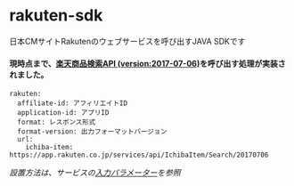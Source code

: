 # rakuten-sdk
日本CMサイトRakutenのウェブサービスを呼び出すJAVA SDKです

#### 現時点まで、[楽天商品検索API (version:2017-07-06)](https://webservice.rakuten.co.jp/api/ichibaitemsearch/)を呼び出す処理が実装されました。

```
rakuten: 
  affiliate-id: アフィリエイトID
  application-id: アプリID
  format: レスポンス形式
  format-version: 出力フォーマットバージョン
  url:
    ichiba-item: https://app.rakuten.co.jp/services/api/IchibaItem/Search/20170706 
```
*設置方法は、サービスの[入力パラメーター](https://webservice.rakuten.co.jp/api/ichibaitemsearch/#inputParameter)を参照*
